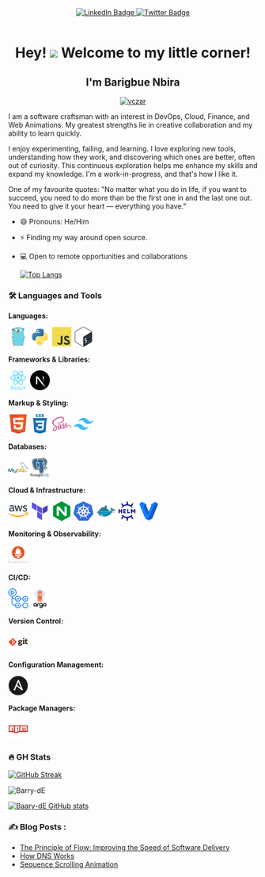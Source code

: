 
<div align="center" id="badges">
  <a href="https://www.linkedin.com/in/barigbue-nbira-454700192/">
    <img src="https://img.shields.io/badge/LinkedIn-blue?style=for-the-badge&logo=linkedin&logoColor=white" alt="LinkedIn Badge"/>
  </a>
  <a href="https://x.com/pip_script">
    <img src="https://img.shields.io/badge/Twitter-blue?style=for-the-badge&logo=twitter&logoColor=white" alt="Twitter Badge"/>
  </a>
</div>

<div align="center">
    <img src="https://komarev.com/ghpvc/?username=Barry-dE&style=flat-square&color=blue" alt=""/>
</div>

<h1 align="center"> Hey! <img src="https://media.giphy.com/media/hvRJCLFzcasrR4ia7z/giphy.gif" width="30px"/>  Welcome to my little corner!</h1>
<h2 align="center">  I'm Barigbue Nbira </h2>
<p align="center"> <a href="https://github.com/ryo-ma/github-profile-trophy"><img src="https://github-profile-trophy.vercel.app/?username=Barry-dE&theme=onedark" alt="yczar" /></a> </p>

I am a software craftsman with an interest in DevOps, Cloud, Finance, and Web Animations. My greatest strengths lie in creative collaboration and my ability to learn quickly.

I enjoy experimenting, failing, and learning. I love exploring new tools, understanding how they work, and discovering which ones are better, often out of curiosity. This continuous exploration helps me enhance my skills and expand my knowledge.
I'm a work-in-progress, and that's how I like it. 

One of my favourite quotes: "No matter what you do in life, if you want to succeed, you need to do more than be the first one in and the last one out. You need to give it your heart — everything you have."

- 😄 Pronouns: He/Him
- ⚡ Finding my way around open source.
- 💻 Open to remote  opportunities and collaborations

  [![Top Langs](https://github-readme-stats.vercel.app/api/top-langs/?username=Barry-dE&layout=compact&theme=vision-friendly-dark)](https://github.com/anuraghazra/github-readme-stats)
  

### :hammer_and_wrench: Languages and Tools


<div>
  <!-- Languages -->
  <p><strong>Languages:</strong></p>
    <img src="https://github.com/devicons/devicon/blob/master/icons/go/go-original.svg" title="Go" alt="Go" width="40" height="40"/> 
   <img src="https://github.com/devicons/devicon/blob/master/icons/python/python-original.svg" title="Python" alt="Python" width="40" height="40"/> 
    <img src="https://github.com/devicons/devicon/blob/master/icons/javascript/javascript-original.svg" title="JavaScript" alt="JavaScript" width="40" height="40"/>
    <img src="https://github.com/devicons/devicon/blob/master/icons/bash/bash-original.svg" title="Bash" alt="Bash" width="40" height="40"/> 

<br/>
  <!-- Frameworks & Libraries -->
  <p><strong>Frameworks & Libraries:</strong></p> 
    <img src="https://github.com/devicons/devicon/blob/master/icons/react/react-original-wordmark.svg" title="React" alt="React" width="40" height="40"/> 
    <img src="https://github.com/devicons/devicon/blob/master/icons/nextjs/nextjs-original.svg" title="NextJS" alt="Next" width="40" height="40"/> 
  </br>

  <!-- Markup & Styling -->
  <p><strong>Markup & Styling:</strong></p> 
    <img src="https://github.com/devicons/devicon/blob/master/icons/html5/html5-original.svg" title="HTML5" alt="HTML" width="40" height="40"/> 
    <img src="https://github.com/devicons/devicon/blob/master/icons/css3/css3-plain-wordmark.svg" title="CSS3" alt="CSS" width="40" height="40"/> 
    <img src="https://github.com/devicons/devicon/blob/master/icons/sass/sass-original.svg" title="Sass" alt="Sass" width="40" height="40"/> 
    <img src="https://github.com/devicons/devicon/blob/master/icons/tailwindcss/tailwindcss-original.svg" title="TailwindCss" alt="TailwindCss" width="40" height="40"/> 

<br/>
  <!-- Databases -->
  <p><strong>Databases:</strong></p> 
    <img src="https://github.com/devicons/devicon/blob/master/icons/mysql/mysql-original-wordmark.svg" title="MySQL" alt="MySQL" width="40" height="40"/>
    <img src="https://github.com/devicons/devicon/blob/master/icons/postgresql/postgresql-original-wordmark.svg" title="PostgreSQL" alt="PostgreSQL" width="40" height="40"/> 
  
<br/>
  <!-- Cloud & Infrastructure -->
  <p><strong>Cloud & Infrastructure:</strong></p> 
    <img src="https://github.com/devicons/devicon/blob/master/icons/amazonwebservices/amazonwebservices-original-wordmark.svg" title="AWS" alt="AWS" width="40" height="40"/>  
    <img src="https://github.com/devicons/devicon/blob/master/icons/terraform/terraform-original.svg" title="Terraform" alt="Terraform" width="40" height="40"/> 
    <img src="https://github.com/devicons/devicon/blob/master/icons/nginx/nginx-original.svg" title="Nginx" alt="Nginx" width="40" height="40"/> 
    <img src="https://github.com/devicons/devicon/blob/master/icons/kubernetes/kubernetes-plain.svg" title="Kubernetes" alt="Kubernetes" width="40" height="40"/> 
    <img src="https://github.com/devicons/devicon/blob/master/icons/docker/docker-original.svg" title="Docker" alt="Docker" width="40" height="40"/> 
    <img src="https://github.com/devicons/devicon/blob/master/icons/helm/helm-original.svg" title="Helm" alt="Helm" width="40" height="40"/> 
    <img src="https://github.com/devicons/devicon/blob/master/icons/vagrant/vagrant-original.svg" title="Vagrant" alt="Vagrant" width="40" height="40"/> 
<br/>

  <!-- Monitoring & Observability -->
  <p><strong>Monitoring & Observability:</strong></p> 
    <img src="https://github.com/devicons/devicon/blob/master/icons/prometheus/prometheus-original-wordmark.svg" title="Prometheus" alt="Prometheus" width="40" height="40"/> 
  
<br/>
  <!-- CI/CD -->
  <p><strong>CI/CD:</strong></p> 
    <img src="https://github.com/devicons/devicon/blob/master/icons/githubactions/githubactions-plain.svg" title="GitHub Actions" alt="GitHub Actions" width="40" height="40"/> 
    <img src="https://github.com/devicons/devicon/blob/master/icons/argocd/argocd-original-wordmark.svg" title="ArgoCD" alt="ArgoCD" width="40" height="40"/> 
  
<br/>
  <!-- Version Control -->
  <p><strong>Version Control:</strong></p> 
    <img src="https://github.com/devicons/devicon/blob/master/icons/git/git-original-wordmark.svg" title="Git" alt="Git" width="40" height="40"/> 
  <br/>

  <!-- Configuration Management & Automation -->
  <p><strong>Configuration Management:</strong></p> 
    <img src="https://github.com/devicons/devicon/blob/master/icons/ansible/ansible-original.svg" title="Ansible" alt="Ansible" width="40" height="40"/> 

  
<br/>
  <!-- Package Managers -->
  <p><strong>Package Managers:</strong></p> 
    <img src="https://github.com/devicons/devicon/blob/master/icons/npm/npm-original-wordmark.svg" title="NPM" alt="NPM" width="40" height="40"/> 

</div>


### :fire: GH Stats
[![GitHub Streak](https://streak-stats.demolab.com/?usernameBarry-dE=DenverCoder1)](https://git.io/streak-stats)

<p><img align="center" src="https://github-readme-streak-stats.herokuapp.com/?user=Barry-dE&" alt="Barry-dE" /></p>





[![Baary-dE GitHub stats](https://github-readme-stats.vercel.app/api?username=Barry-dE&count_private=true&show_icons=true&theme=radical&hide_border=true)](#!)

### :writing_hand: Blog Posts :

<!-- BLOG-POST-LIST:START -->
- [The Principle of Flow: Improving the Speed of Software Delivery](https://dev.to/pipscript/improving-the-speed-of-software-delivery-from-development-to-end-users-11n4)
- [How DNS Works](https://pipscript.hashnode.dev/dns-understanding-how-the-internets-address-book-works#clkw94ver01vv7invbpnt1qav)
- [Sequence Scrolling Animation](https://dev.to/pipscript/creating-a-png-sequence-animation-using-react-and-scss-k71)
